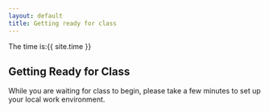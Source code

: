 ```yaml
---
layout: default
title: Getting ready for class
---
```


The time is:{{ site.time }}

## Getting Ready for Class
While you are waiting for class to begin, please take a few minutes to set up your local work environment.
